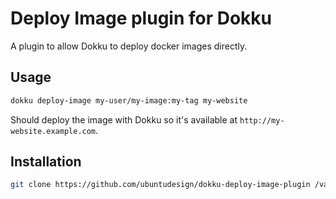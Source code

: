 Deploy Image plugin for Dokku
===

A plugin to allow Dokku to deploy docker images directly.

Usage
---

```bash
dokku deploy-image my-user/my-image:my-tag my-website
```

Should deploy the image with Dokku so it's available at `http://my-website.example.com`.

Installation
---

```bash
git clone https://github.com/ubuntudesign/dokku-deploy-image-plugin /var/lib/dokku/plugins/image-plugin
```
